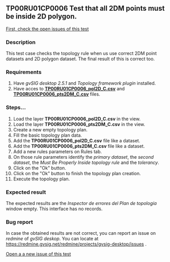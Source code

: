 ## TP00RU01CP0006 Test that all 2DM points must be inside 2D polygon.

[First, check the open issues of this test](https://redmine.gvsig.net/redmine/projects/gvsig-desktop/issues?utf8=%E2%9C%93&set_filter=1&f%5B%5D=status_id&op%5Bstatus_id%5D=o&f%5B%5D=subject&op%5Bsubject%5D=%7E&v%5Bsubject%5D%5B%5D=TP00RU01CP0006&f%5B%5D=&c%5B%5D=tracker&c%5B%5D=status&c%5B%5D=priority&c%5B%5D=subject&c%5B%5D=assigned_to&c%5B%5D=updated_on&group_by=)

### Description

This test case checks the topology rule when us use correct 2DM point datasets and 2D polygon dataset. The final result of this is correct too.

### Requirements

1. Have *gvSIG desktop 2.5.1* and *Topology framework plugin* installed.
2. Have acces to [**TP00RU01CP0006_pol2D_C.csv**]() and [**TP00RU01CP0006_pts2DM_C.csv**]() files.

### Steps...

1. Load the layer **TP00RU01CP0006_pol2D_C.csv** in the view.
2. Load the layer **TP00RU01CP0006_pts2DM_C.csv** in the view.
3. Create a new empty topology plan.
4. Fill the basic topology plan data.
5. Add the **TP00RU01CP0006_pol2D_C.csv** file like a dataset.
6. Add the **TP00RU01CP0006_pts2DM_C.csv** file like a dataset.
7. Add a new rules parameters on Rules tab.
8. On those rule parameters identify the *primary dataset*, the *second dataset*, the *Must Be Properly Inside topology rule* and the *tolerancy*. 
9. Click on the "Ok" button.
10. Click on the "Ok" button to finish the topology plan creation.
11. Execute the topology plan.

### Expected result

The expected results are the *Inspector de errores del Plan de topología* window empty. This interface has no records.


### Bug report


In case the obtained results are not correct, you can report an issue on *redmine* of *gvSIG deskop*. You can locate at
https://redmine.gvsig.net/redmine/projects/gvsig-desktop/issues .

[Open a a new issue of this test](https://redmine.gvsig.net/redmine/projects/gvsig-desktop/issues/new?issue[subject]=TP00RU01CP0006+Test+that+all+2DM+points+must+be+inside+2D+polygon)